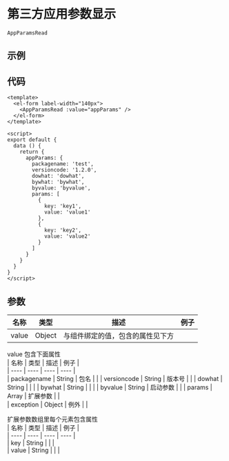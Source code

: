 # 第三方应用参数显示

`AppParamsRead`

## 示例

<Demo>
  <AppParamsReadDemo />
</Demo>

## 代码

```vue
<template>
  <el-form label-width="140px">
    <AppParamsRead :value="appParams" />
  </el-form>
</template>

<script>
export default {
  data () {
    return {
      appParams: {
        packagename: 'test',
        versioncode: '1.2.0',
        dowhat: 'dowhat',
        bywhat: 'bywhat',
        byvalue: 'byvalue',
        params: [
          {
            key: 'key1',
            value: 'value1'
          },
          {
            key: 'key2',
            value: 'value2'
          }
        ]
      }
    }
  }
}
</script>
```

## 参数

| 名称  | 类型   | 描述                             | 例子 |
| ----- | ------ | -------------------------------- | ---- |
| value | Object | 与组件绑定的值，包含的属性见下方 |      |

value 包含下面属性  
| 名称 | 类型 | 描述 | 例子 |  
| ---- | ---- | ---- | ---- |  
| packagename | String | 包名 | |
| versioncode | String | 版本号 | |
| dowhat | String | | |
| bywhat | String | | |
| byvalue | String | 启动参数 | |
| params | Array | 扩展参数 | |  
| exception | Object | 例外 | |

扩展参数数组里每个元素包含属性  
| 名称 | 类型 | 描述 | 例子 |  
| ---- | ---- | ---- | ---- |  
| key | String | | |  
| value | String | | |

<!-- <Comment /> -->
